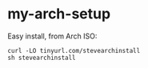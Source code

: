 # my-arch-setup

Easy install, from Arch ISO:

    curl -LO tinyurl.com/stevearchinstall
    sh stevearchinstall
